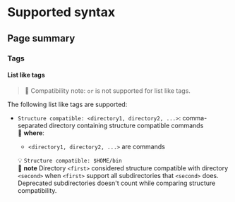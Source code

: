 # Supported syntax

## Page summary

### Tags

#### List like tags

> :bell: Compatibility note: `or` is not supported for list like tags.

The following list like tags are supported:

- `Structure compatible: <directory1, directory2, ...>`: comma-separated directory
  containing structure compatible commands  
  :blue_book: **where**:
  - `<directory1, directory2, ...>` are commands
  
  :bulb: `Structure compatible: $HOME/bin`  
  :pencil: **note** Directory `<first>` considered structure compatible with
  directory `<second>` when `<first>` support all subdirectories that `<second>`
  does. Deprecated subdirectories doesn't count while comparing structure
  compatibility.
